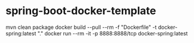 # spring-boot-docker-template

mvn clean package
docker build --pull --rm -f "Dockerfile" -t docker-spring:latest "."
docker run --rm -it -p 8888:8888/tcp docker-spring:latest
